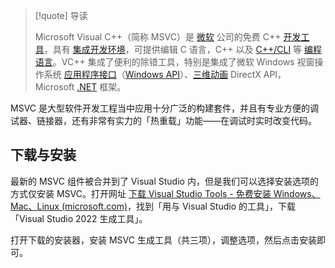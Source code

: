 > [!quote] 导读
> 
> Microsoft Visual C++（简称 MSVC）是 [微软](https://baike.baidu.com/item/%E5%BE%AE%E8%BD%AF/124767?fromModule=lemma_inlink) 公司的免费 C++ [开发工具](https://baike.baidu.com/item/%E5%BC%80%E5%8F%91%E5%B7%A5%E5%85%B7/10464557?fromModule=lemma_inlink)，具有 [集成开发环境](https://baike.baidu.com/item/%E9%9B%86%E6%88%90%E5%BC%80%E5%8F%91%E7%8E%AF%E5%A2%83/298524?fromModule=lemma_inlink)，可提供编辑 C 语言，C++ 以及 [C++/CLI](https://baike.baidu.com/item/C%2B%2B%2FCLI/8375456?fromModule=lemma_inlink) 等 [编程语言](https://baike.baidu.com/item/%E7%BC%96%E7%A8%8B%E8%AF%AD%E8%A8%80/9845131?fromModule=lemma_inlink)。VC++ 集成了便利的除错工具，特别是集成了微软 Windows 视窗操作系统 [应用程序接口](https://baike.baidu.com/item/%E5%BA%94%E7%94%A8%E7%A8%8B%E5%BA%8F%E6%8E%A5%E5%8F%A3/10418844?fromModule=lemma_inlink)（[Windows API](https://baike.baidu.com/item/Windows%20API/6088382?fromModule=lemma_inlink)）、[三维动画](https://baike.baidu.com/item/%E4%B8%89%E7%BB%B4%E5%8A%A8%E7%94%BB/1575383?fromModule=lemma_inlink) DirectX API，Microsoft [.NET](https://baike.baidu.com/item/.NET/156737?fromModule=lemma_inlink) 框架。

MSVC 是大型软件开发工程当中应用十分广泛的构建套件，并且有专业方便的调试器、链接器，还有非常有实力的「热重载」功能——在调试时实时改变代码。

## 下载与安装

最新的 MSVC 组件被合并到了 Visual Studio 内，但是我们可以选择安装选项的方式仅安装 MSVC。打开网址 [下载 Visual Studio Tools - 免费安装 Windows、Mac、Linux (microsoft.com)](https://visualstudio.microsoft.com/zh-hans/downloads/)，找到「用与 Visual Studio 的工具」，下载「Visual Studio 2022 生成工具」。

打开下载的安装器，安装 MSVC 生成工具（共三项），调整选项，然后点击安装即可。